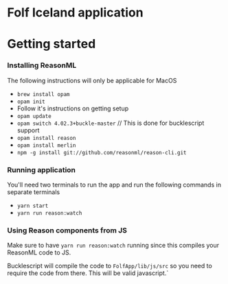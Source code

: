 # Folf Iceland application

# Getting started

### Installing ReasonML

The following instructions will only be applicable for MacOS

+ `brew install opam`
+ `opam init`
+ Follow it's instructions on getting setup
+ `opam update`
+ `opam switch 4.02.3+buckle-master` // This is done for bucklescript support
+ `opam install reason`
+ `opam install merlin`
+ `npm -g install git://github.com/reasonml/reason-cli.git`

### Running application

You'll need two terminals to run the app and run the following commands in separate terminals

+ `yarn start`
+ `yarn run reason:watch`

### Using Reason components from JS

Make sure to have `yarn run reason:watch` running since this compiles your ReasonML code to JS.

Bucklescript will compile the code to `FolfApp/lib/js/src` so you need to require the code from there. This will be valid javascript.`
